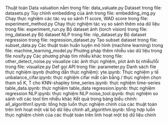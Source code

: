 Thuật toán Data valuation nằm trong file: data_valuate.py
Dataset trong file: datasets.py
Tùy chỉnh embedding của ảnh trong file: embedding_img.py
Chạy thực nghiệm các tác vụ so sánh f1 score, WAD score trong file: experiment_method.py
Chạy thực nghiệm tác vụ so sánh thêm xóa dữ liệu trong file: experiment_run.py
Bộ dataset ảnh (torch vision) trong file: img_dataset.py
Bộ dataset NLP trong file: nlp_dataset.py
Bộ dataset regression trong file: regression_dataset.py
Tạo subset dataset trong file: subset_data.py
Các thuật toán huấn luyện mô hình (machine learning) trong file: machine_learning_model.py
Phương pháp thêm nhiễu vào dữ liệu trong file nosify.py
Các phương pháp tìm nhiễu khác trong file: other_detect_noise.py
visualize các ảnh thực nghiệm, plot ảnh bị nhiễu/lỗi trong file: visualize.py
Def gọi API trong file: parameter.py
Danh sách file thực nghiệm ipynb (hướng dẫn thực nghiệm):
yte.ipynb: Thực nghiệm y tế
unbalance_cifar.ipynb: thực nghiệm cifar mất cân bằng / thực nghiệm chọn tham số K, T cho KNN-shapley
time_series.ipynb: thực nghiệm time-series
table_data.ipynb: thực nghiệm table_data
regression.ipynb: thực nghiệm regression
NLP.ipynb: thực nghiệm NLP
noise_tool.ipynb: thực nghiệm so sánh với các tool tìm nhiễu khác
Kết quả trong bảng biểu chính:
all_algorithm1.ipynb: tổng hợp luồn thực nghiệm chính của các thuật toán trên linh hoạt một vài bộ dữ liệu chính
all_algorithm.ipynb: tổng hợp luồn thực nghiệm chính của các thuật toán trên linh hoạt một bộ dữ liệu chính





